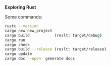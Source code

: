 __Exploring Rust__



Some commands:
```bash
rustc --version
cargo new new_project
cargo build           (reslt: target/debug)
cargo run
cargo check
cargo build --release (reslt: target/release)
cargo update
cargo doc --open  generate docs
```
